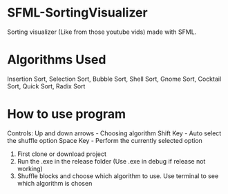# SFML-SortingVisualizer
Sorting visualizer (Like from those youtube vids) made with SFML.

# Algorithms Used
Insertion Sort,
Selection Sort,
Bubble Sort,
Shell Sort,
Gnome Sort,
Cocktail Sort,
Quick Sort,
Radix Sort

# How to use program

Controls:
Up and down arrows - Choosing algorithm
Shift Key - Auto select the shuffle option
Space Key - Perform the currently selected option

1. First clone or download project
2. Run the .exe in the release folder (Use .exe in debug if release not working)
3. Shuffle blocks and choose which algorithm to use. Use terminal to see which algorithm is chosen


